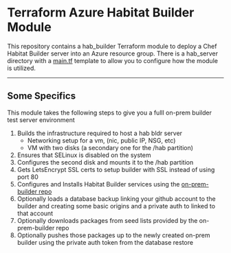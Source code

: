 # Terraform Azure Habitat Builder Module

This repository contains a hab_builder Terraform module to deploy a Chef Habitat Builder server into an Azure resource group.  There is a hab_server directory with a [main.tf](https://github.com/chef-davin/tf_azure_habitat_builder/blob/main/hab_server/main.tf) template to allow you to configure how the module is utilized.

-----

## Some Specifics

This module takes the following steps to give you a fulll on-prem builder test server environment

1. Builds the infrastructure required to host a hab bldr server
    - Networking setup for a vm, (nic, public IP, NSG, etc)
    - VM with two disks (a secondary one for the /hab partition)
2. Ensures that SELinux is disabled on the system
3. Configures the second disk and mounts it to the /hab partition
4. Gets LetsEncrypt SSL certs to setup builder with SSL instead of using port 80
5. Configures and Installs Habitat Builder services using the [on-prem-builder repo](https://github.com/habitat-sh/on-prem-builder)
6. Optionally loads a database backup linking your github account to the builder and creating some basic origins and a private auth to linked to that account
7. Optionally downloads packages from seed lists provided by the on-prem-builder repo
8. Optionally pushes those packages up to the newly created on-prem builder using the private auth token from the database restore
